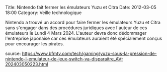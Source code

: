 Title: Nintendo fait fermer les émulateurs Yuzu et Citra 
Date: 2012-03-05 18:00
Category: Veille technologique

Nintendo a trouvé un accord pour faire fermer les émulateurs Yuzu et Citra sans s'engager dans des procédures juridiques avec l'auteur de ces émulateurs le Lundi 4 Mars 2024. L'auteur devra donc dédommager l'entreprise japonaise car ces émulateurs auraient été spécialement conçus pour encourager les pirates.

source:
<a href="https://www.bfmtv.com/tech/gaming/yuzu-sous-la-pression-de-nintendo-l-emulateur-de-jeux-switch-va-disparaitre_AV-202403050223.html">https://www.bfmtv.com/tech/gaming/yuzu-sous-la-pression-de-nintendo-l-emulateur-de-jeux-switch-va-disparaitre_AV-202403050223.html</a>